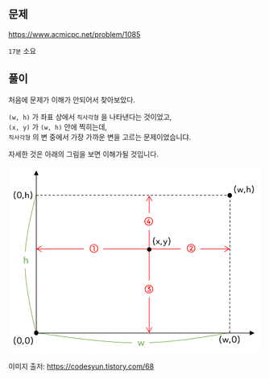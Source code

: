 ## 문제

https://www.acmicpc.net/problem/1085

`17분` 소요

## 풀이

처음에 문제가 이해가 안되어서 찾아보았다.

`(w, h)` 가 좌표 상에서 `직사각형` 을 나타낸다는 것이었고,  
`(x, y)` 가 `(w, h)` 안에 찍히는데,  
`직사각형` 의 변 중에서 가장 가까운 변을 고르는 문제이었습니댜.

자세한 것은 아래의 그림을 보면 이해가될 것입니다.

![풀이 좌표 이미지](<assets/풀이 좌표 이미지.png>)

이미지 출저: https://codesyun.tistory.com/68
